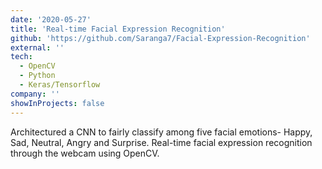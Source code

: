 ```yaml
---
date: '2020-05-27'
title: 'Real-time Facial Expression Recognition'
github: 'https://github.com/Saranga7/Facial-Expression-Recognition'
external: ''
tech:
  - OpenCV
  - Python
  - Keras/Tensorflow
company: ''
showInProjects: false
---
```


Architectured a CNN to fairly classify among five facial emotions- Happy, Sad, Neutral, Angry and Surprise. Real-time facial expression recognition through the webcam using OpenCV.
